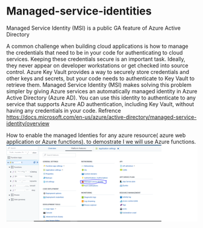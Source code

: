# Managed-service-identities

Managed Service Identity (MSI) is a public GA feature of Azure Active Directory

A common challenge when building cloud applications is how to manage the credentials that need to be in your code for authenticating to cloud services. Keeping these credentials secure is an important task. Ideally, they never appear on developer workstations or get checked into source control. Azure Key Vault provides a way to securely store credentials and other keys and secrets, but your code needs to authenticate to Key Vault to retrieve them. Managed Service Identity (MSI) makes solving this problem simpler by giving Azure services an automatically managed identity in Azure Active Directory (Azure AD). You can use this identity to authenticate to any service that supports Azure AD authentication, including Key Vault, without having any credentials in your code. Refrence https://docs.microsoft.com/en-us/azure/active-directory/managed-service-identity/overview

How to enable the managed Identies for any azure resource( azure web application or Azure functions).
to demostrate I we will use Azure functions.
![alt text](https://github.com/abhi0751/images/blob/master/enablemsi.png)
